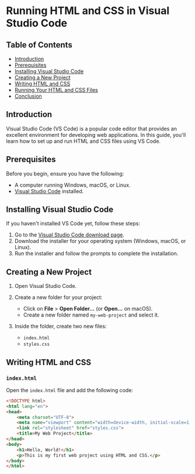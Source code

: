 # Running HTML and CSS in Visual Studio Code

## Table of Contents
- [Introduction](#introduction)
- [Prerequisites](#prerequisites)
- [Installing Visual Studio Code](#installing-visual-studio-code)
- [Creating a New Project](#creating-a-new-project)
- [Writing HTML and CSS](#writing-html-and-css)
- [Running Your HTML and CSS Files](#running-your-html-and-css-files)
- [Conclusion](#conclusion)

## Introduction
Visual Studio Code (VS Code) is a popular code editor that provides an excellent environment for developing web applications. In this guide, you'll learn how to set up and run HTML and CSS files using VS Code.

## Prerequisites
Before you begin, ensure you have the following:
- A computer running Windows, macOS, or Linux.
- [Visual Studio Code](https://code.visualstudio.com/) installed.

## Installing Visual Studio Code
If you haven't installed VS Code yet, follow these steps:
1. Go to the [Visual Studio Code download page](https://code.visualstudio.com/).
2. Download the installer for your operating system (Windows, macOS, or Linux).
3. Run the installer and follow the prompts to complete the installation.

## Creating a New Project
1. Open Visual Studio Code.
2. Create a new folder for your project:
   - Click on **File** > **Open Folder...** (or **Open...** on macOS).
   - Create a new folder named `my-web-project` and select it.

3. Inside the folder, create two new files:
   - `index.html`
   - `styles.css`

## Writing HTML and CSS
### `index.html`
Open the `index.html` file and add the following code:

```html
<!DOCTYPE html>
<html lang="en">
<head>
    <meta charset="UTF-8">
    <meta name="viewport" content="width=device-width, initial-scale=1.0">
    <link rel="stylesheet" href="styles.css">
    <title>My Web Project</title>
</head>
<body>
    <h1>Hello, World!</h1>
    <p>This is my first web project using HTML and CSS.</p>
</body>
</html>
```
